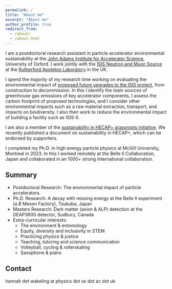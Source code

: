```yaml
---
permalink: /
title: "About me"
excerpt: "About me"
author_profile: true
redirect_from: 
  - /about/
  - /about.html
---
```


I am a postdoctoral research assistant in particle accelerator environmental sustainability at the [John Adams Institute for Accelerator Science](https://www.adams-institute.ac.uk/), University of Oxford. I work jointly with the [ISIS Neutron and Muon Source](https://www.isis.stfc.ac.uk/Pages/home.aspx) at the [Rutherford Appleton Laboratory](https://www.ukri.org/who-we-are/stfc/facilities/rutherford-appleton-laboratory/) in the UK.

I spend the majority of my research time working on evaluating the environmental impact of [proposed future upgrades to the ISIS project](https://www.isis.stfc.ac.uk/Pages/ISIS-II.aspx), from construction to decommission. In this I identify the main sources of greenhouse gas emissions of key accelerator components, I assess the carbon footprint of proposed technologies, and I consider other environmental impacts such as a raw material extraction, transport, and impacts on biodiversity. I also then work to reduce the environmental impact of building a facility such as ISIS-II. 

I am also a member of the [sustainability in HECAP+ grassroots initiative](https://sustainable-hecap-plus.github.io/). We recently published a document on sustainability in HECAP+, which can be endorsed by supporters. 

I completed my Ph.D. in high energy particle physics at McGill University, Montreal in 2023. In this I worked remotely at the Belle II Collaboration, Japan and collaborated in an 1000+ strong international collaboration.

Summary
-----
* Postdoctoral Research: The environmental impact of particle accelerators.
* Ph.D. Research: A decay with missing energy at the Belle II experiment (a $B$ Meson Factory), Tsukuba, Japan
* Masters Research: Dark matter (axion & ALP) detection at the DEAP3600 detector, Sudbury, Canada
* Extra-curricular interests:
  * The environment & entomology
  * Equity, diversity and inclusivity in STEM
  * Practicing physics & justice
  * Teaching, tutoring and science communication
  * Volleyball, cycling & rollerskating
  * Saxophone & piano

Contact
-----
hannah dot wakeling at physics dot ox dot ac dot uk